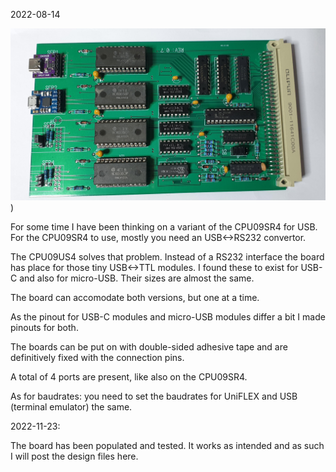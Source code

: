 2022-08-14

![CPU09US4 board](./20221123_154217.jpg))

For some time I have been thinking on a variant of the CPU09SR4 for USB.
For the CPU09SR4 to use, mostly you need an USB<->RS232 convertor.

The CPU09US4 solves that problem. Instead of a RS232 interface the
board has place for those tiny USB<->TTL modules. I found these to
exist for USB-C and also for micro-USB. Their sizes are almost the same.

The board can accomodate both versions, but one at a time.

As the pinout for USB-C modules and micro-USB modules differ a bit 
I made pinouts for both. 

The boards can be put on with double-sided adhesive tape and are
definitively fixed with the connection pins.

A total of 4 ports are present, like also on the CPU09SR4.

As for baudrates: you need to set the baudrates for UniFLEX and
USB (terminal emulator) the same.

2022-11-23:

The board has been populated and tested. It works as intended and as such
I will post the design files here.


